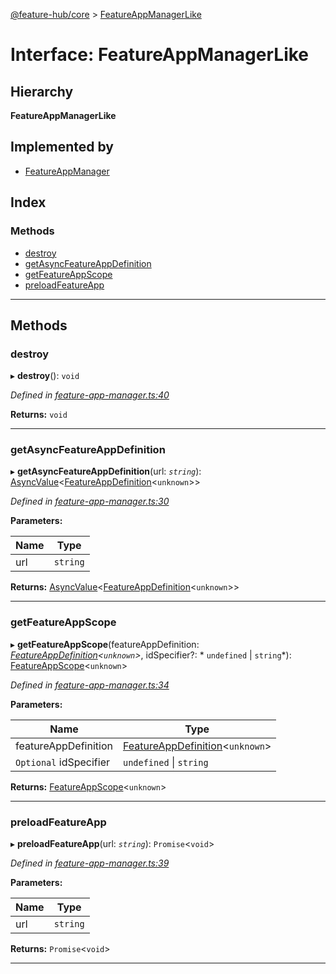 [@feature-hub/core](../README.md) > [FeatureAppManagerLike](../interfaces/featureappmanagerlike.md)

# Interface: FeatureAppManagerLike

## Hierarchy

**FeatureAppManagerLike**

## Implemented by

* [FeatureAppManager](../classes/featureappmanager.md)

## Index

### Methods

* [destroy](featureappmanagerlike.md#destroy)
* [getAsyncFeatureAppDefinition](featureappmanagerlike.md#getasyncfeatureappdefinition)
* [getFeatureAppScope](featureappmanagerlike.md#getfeatureappscope)
* [preloadFeatureApp](featureappmanagerlike.md#preloadfeatureapp)

---

## Methods

<a id="destroy"></a>

###  destroy

▸ **destroy**(): `void`

*Defined in [feature-app-manager.ts:40](https://github.com/sinnerschrader/feature-hub/blob/master/packages/core/src/feature-app-manager.ts#L40)*

**Returns:** `void`

___
<a id="getasyncfeatureappdefinition"></a>

###  getAsyncFeatureAppDefinition

▸ **getAsyncFeatureAppDefinition**(url: *`string`*): [AsyncValue](../classes/asyncvalue.md)<[FeatureAppDefinition](featureappdefinition.md)<`unknown`>>

*Defined in [feature-app-manager.ts:30](https://github.com/sinnerschrader/feature-hub/blob/master/packages/core/src/feature-app-manager.ts#L30)*

**Parameters:**

| Name | Type |
| ------ | ------ |
| url | `string` |

**Returns:** [AsyncValue](../classes/asyncvalue.md)<[FeatureAppDefinition](featureappdefinition.md)<`unknown`>>

___
<a id="getfeatureappscope"></a>

###  getFeatureAppScope

▸ **getFeatureAppScope**(featureAppDefinition: *[FeatureAppDefinition](featureappdefinition.md)<`unknown`>*, idSpecifier?: * `undefined` &#124; `string`*): [FeatureAppScope](featureappscope.md)<`unknown`>

*Defined in [feature-app-manager.ts:34](https://github.com/sinnerschrader/feature-hub/blob/master/packages/core/src/feature-app-manager.ts#L34)*

**Parameters:**

| Name | Type |
| ------ | ------ |
| featureAppDefinition | [FeatureAppDefinition](featureappdefinition.md)<`unknown`> |
| `Optional` idSpecifier |  `undefined` &#124; `string`|

**Returns:** [FeatureAppScope](featureappscope.md)<`unknown`>

___
<a id="preloadfeatureapp"></a>

###  preloadFeatureApp

▸ **preloadFeatureApp**(url: *`string`*): `Promise`<`void`>

*Defined in [feature-app-manager.ts:39](https://github.com/sinnerschrader/feature-hub/blob/master/packages/core/src/feature-app-manager.ts#L39)*

**Parameters:**

| Name | Type |
| ------ | ------ |
| url | `string` |

**Returns:** `Promise`<`void`>

___

